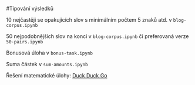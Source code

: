 #Tipování výsledků

10 nejčastěji se opakujících slov s minimálním počtem 5 znaků atd. v ```blog-corpus.ipynb``` 

50 nejpodobnějších slov na konci v ```blog-corpus.ipynb``` či preferovaná verze ```50-pairs.ipynb``` 

Bonusová úloha v ```bonus-task.ipynb```

Suma částek v ```sum-amounts.ipynb```

Řešení matematické úlohy:
[Duck Duck Go](https://duckduckgo.com)
